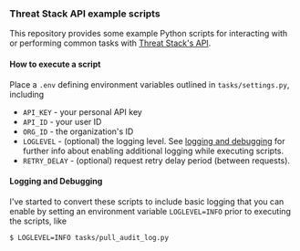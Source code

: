 ### Threat Stack API example scripts

This repository provides some example Python scripts for interacting with or performing common tasks with [Threat Stack's API](https://apidocs.threatstack.com/).

#### How to execute a script

Place a `.env` defining environment variables outlined in `tasks/settings.py`, including
* `API_KEY` - your personal API key
* `API_ID` - your user ID
* `ORG_ID` - the organization's ID
* `LOGLEVEL` - (optional) the logging level. See [logging and debugging](#logging-and-debugging) for further info about enabling additional logging while executing scripts.
* `RETRY_DELAY` - (optional) request retry delay period (between requests).

#### Logging and Debugging

I've started to convert these scripts to include basic logging that you can enable by setting an environment variable `LOGLEVEL=INFO` prior to executing the scripts, like
```shell script
$ LOGLEVEL=INFO tasks/pull_audit_log.py
```